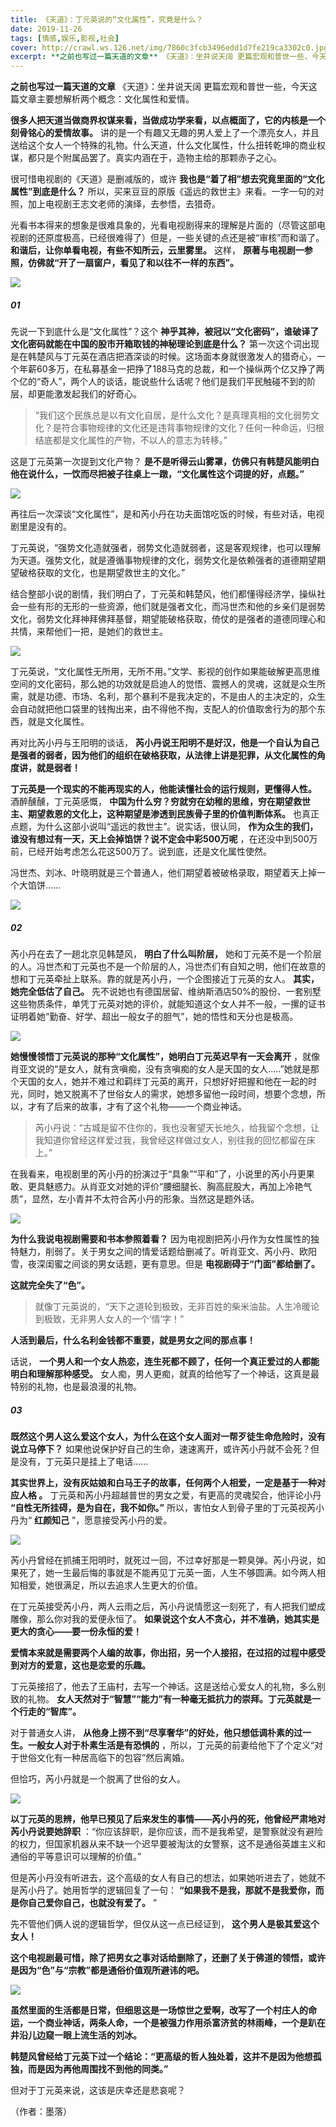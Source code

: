 ```yaml
---
title: 《天道》：丁元英说的“文化属性”，究竟是什么？
date: 2019-11-26
tags: [情感,娱乐,影视,社会]
cover: http://crawl.ws.126.net/img/7860c3fcb3496edd1d7fe219ca3302c0.jpg
excerpt: **之前也写过一篇天道的文章** 《天道》：坐井说天阔 更篇宏观和普世一些，今天这篇文章主要想解析两个概念：文化属性和爱情。**很多人把天道当做商界权谋来看，当做成功学来看，以点概面了，它的内核是一个刻骨铭心的爱情故事。**讲的是一个
---
```

**之前也写过一篇天道的文章** 《天道》：坐井说天阔 更篇宏观和普世一些，今天这篇文章主要想解析两个概念：文化属性和爱情。

**很多人把天道当做商界权谋来看，当做成功学来看，以点概面了，它的内核是一个刻骨铭心的爱情故事。**
讲的是一个有趣又无趣的男人爱上了一个漂亮女人，并且送给这个女人一个特殊的礼物。什么天道，什么文化属性，什么扭转乾坤的商业权谋，都只是个附属品罢了。真实内涵在于，造物主给的那颗赤子之心。

很可惜电视剧的《天道》是删减版的，或许 **我也是“着了相”想去究竟里面的“文化属性”到底是什么？**
所以，买来豆豆的原版《遥远的救世主》来看。一字一句的对照，加上电视剧王志文老师的演绎，去参悟，去猎奇。

光看书本得来的想象是很难具象的，光看电视剧得来的理解是片面的（尽管这部电视剧的还原度极高，已经很难得了）但是，一些关键的点还是被“审核”而和谐了。
**和谐后，让你单看电视，有些不知所云，云里雾里。** 这样， **原著与电视剧一参照，仿佛就“开了一扇窗户，看见了和以往不一样的东西”。**

![](http://crawl.ws.126.net/img/7860c3fcb3496edd1d7fe219ca3302c0.jpg)  

##### 01

先说一下到底什么是“文化属性”？这个 **神乎其神，被冠以“文化密码”，谁破译了文化密码就能在中国的股市开箱取钱的神秘理论到底是什么？**
第一次这个词出现是在韩楚风与丁元英在酒店把酒深谈的时候。这场面本身就很激发人的猎奇心，一个年薪60多万，在私募基金一把挣了188马克的总裁，和一个操纵两个亿又挣了两个亿的“奇人”，两个人的谈话，能说些什么话呢？他们是我们平民触碰不到的阶层，却更能激发起我们的好奇心。

>
> “我们这个民族总是以有文化自居，是什么文化？是真理真相的文化弱势文化？是符合事物规律的文化还是违背事物规律的文化？任何一种命运，归根结底都是文化属性的产物，不以人的意志为转移。”

这是丁元英第一次提到文化产物？ **是不是听得云山雾罩，仿佛只有韩楚风能明白他在说什么，一饮而尽把被子往桌上一蹾，“文化属性这个词提的好，点题。”**

![](http://crawl.ws.126.net/img/51eb1d5f3d1dff0a6581571648fe8c77.jpg)  

再往后一次深谈“文化属性”，是和芮小丹在功夫面馆吃饭的时候，有些对话，电视剧里是没有的。

丁元英说，“强势文化造就强者，弱势文化造就弱者，这是客观规律，也可以理解为天道。强势文化，就是遵循事物规律的文化，弱势文化是依赖强者的道德期望期望破格获取的文化，也是期望救世主的文化。”

结合整部小说的剧情，我们明白了，丁元英和韩楚风，他们都懂得经济学，操纵社会一些有形的无形的一些资源，他们就是强者文化，而冯世杰和他的乡亲们是弱势文化，弱势文化拜神拜佛拜基督，期望能破格获取，倚仗的是强者的道德同理心和共情，来帮他们一把，是她们的救世主。

![](http://crawl.ws.126.net/img/ba2c9b6fc69f271a9a8c486e4aa0544b.jpg)  

丁元英说，“文化属性无所用，无所不用。”文学、影视的创作如果能破解更高思维空间的文化密码，那么她的功效就是启迪人的觉悟、震撼人的灵魂，这就是众生所需，就是功德、市场、名利，那个暴利不是我决定的，不是由人的主决定的，众生会自动就把他口袋里的钱掏出来，由不得他不掏，支配人的价值取舍行为的那个东西，就是文化属性。

再对比芮小丹与王阳明的谈话，
**芮小丹说王阳明不是好汉，他是一个自认为自己是强者的弱者，因为他们的组织在破格获取，从法律上讲是犯罪，从文化属性的角度讲，就是弱者！**

**丁元英是一个现实的不能再现实的人，他能读懂社会的运行规则，更懂得人性。** 酒醉醺醺，丁元英感慨，
**中国为什么穷？穷就穷在幼稚的思维，穷在期望救世主、期望救恩的文化上，这种期望是渗透到民族骨子里的价值判断体系。**
也真正点题，为什么这部小说叫“遥远的救世主”。说实话，很认同， **作为众生的我们，谁没有想过有一天，天上会掉馅饼？说不定会中彩500万呢**
，在还没中到500万前，已经开始考虑怎么花这500万了。说到底，还是文化属性使然。

冯世杰、刘冰、叶晓明就是三个普通人，他们期望着被破格录取，期望着天上掉一个大馅饼......

![](http://crawl.ws.126.net/img/def4f82156860bf72ad24ac847a2d8d5.jpg)  

##### 02

芮小丹在去了一趟北京见韩楚风， **明白了什么叫阶层，**
她和丁元英不是一个阶层的人。冯世杰和丁元英也不是一个阶层的人，冯世杰们有自知之明，他们在故意的想和丁元英牵扯上联系。靠的就是芮小丹，一个企图接近丁元英的女人。
**其实，她完全低估了自己。**
先不说她也有德国居留、维纳斯酒店50%的股份、一套别墅这些物质条件，单凭丁元英对她的评价，就能知道这个女人并不一般，一摞的证书证明着她“勤奋、好学、超出一般女子的胆气”，她的悟性和天分也是极高。

![](http://crawl.ws.126.net/img/e85b813cfcefbd795bd3ad7232199aed.jpg)  

**她慢慢领悟丁元英说的那种“文化属性”，她明白丁元英迟早有一天会离开**
，就像肖亚文说的“是女人，就有贪嗔痴，没有贪嗔痴的女人是天国的女人.....”她就是那个天国的女人，她并不难过和羁绊丁元英的离开，只想好好把握和他在一起的时光，同时，她又脱离不了世俗女人的需求，她想多留他一段时间，想要个念想，所以，才有了后来的故事，才有了这个礼物——一个商业神话。

> 芮小丹说：“古城是留不住你的，我也没奢望天长地久，给我留个念想，让我知道你曾经这样爱过我，我曾经这样做过女人，别往我的回忆都留在床上。”

在我看来，电视剧里的芮小丹的扮演过于“具象”“平和”了，小说里的芮小丹更果敢、更具魅惑力。从肖亚文对她的评价“腰细腿长、胸高屁股大，再加上冷艳气质”，显然，左小青并不太符合芮小丹的形象。当然这是题外话。

![](http://crawl.ws.126.net/img/60b670ae01b92a6cfa36f6e6881677f2.jpg)  

**为什么我说电视剧需要和书本参照着看？**
因为电视剧把芮小丹作为女性属性的独特魅力，削弱了。关于男女之间的情爱话题给删减了。听肖亚文、芮小丹、欧阳雪，夜深闺蜜之间谈的男女话题，更有意思。但是
**电视剧碍于“门面”都给删了。**

**这就完全失了“色”。**

> 就像丁元英说的，“天下之道轮到极致，无非百姓的柴米油盐。人生冷暖论到极致，无非男人女人的一个‘情’字！”

**人活到最后，什么名利金钱都不重要，就是男女之间的那点事！**

话说， **一个男人和一个女人热恋，连生死都不顾了，任何一个真正爱过的人都能明白和理解那种感受。**
女人痴，男人更痴，就真的给他写了一个神话，这真是最特别的礼物，也是最浪漫的礼物。

##### 03

**既然这个男人这么爱这个女人，为什么在这个女人面对一帮歹徒生命危险时，没有说立马停下？**
如果他说保护好自己的生命，速速离开，或许芮小丹就不会死？但是没有，丁元英只是挂上了电话......

**其实世界上，没有灰姑娘和白马王子的故事，任何两个人相爱，一定是基于一种对应人格 。** 丁元英和芮小丹超越普世的男女之爱，有更高的灵魂契合，他评论小丹
**“自性无所挂碍，是为自在，我不如你。”** 所以，害怕女人到骨子里的丁元英视芮小丹为“ **红颜知己** ”，愿意接受芮小丹的爱。

![](http://crawl.ws.126.net/img/1802a99c8fb9e8752cd1b9776525fb80.jpg)  

芮小丹曾经在抓捕王阳明时，就死过一回，不过幸好那是一颗臭弹。芮小丹说，如果死了，她一生最后悔的事就是不能再见丁元英一面，人生不够圆满。如今两人相知相爱，她很满足，所以去追求人生更大的价值。

在丁元英接受芮小丹，两人云雨之后，芮小丹说情愿这一刻死了，有人把我们塑成雕像，那么你对我的爱便永恒了。
**如果说这个女人不贪心，并不准确，她其实是更大的贪心——要一份永恒的爱！**

**爱情本来就是需要两个人编的故事，你出招，另一个人接招，在过招的过程中感受到对方的爱意，这也是恋爱的乐趣。**

丁元英接招了，他去了王庙村，去写一个神话。这是送给心爱女人的礼物，多么别致的礼物。
**女人天然对于“智慧”“能力”有一种毫无抵抗力的崇拜。丁元英就是一个行走的“智库”。**

对于普通女人讲， **从他身上捞不到“尽享奢华”的好处，他只想低调朴素的过一生。一般女人对于朴素生活是有恐惧的**
，所以，丁元英的前妻给他下了个定义“对于世俗文化有一种居高临下的包容”然后离婚。

但恰巧，芮小丹就是一个脱离了世俗的女人。

![](http://crawl.ws.126.net/img/23c8da6408ca98b365ca6bfe31f2f5cd.jpg)  

**以丁元英的思辨，他早已预见了后来发生的事情——芮小丹的死，他曾经严肃地对芮小丹说要她辞职**
：“你应该辞职，是你应该，而不是我希望，是警察就没有避险的权力，但国家机器从来不缺一个迟早要被淘汰的女警察，这不是通俗英雄主义和通俗的平等意识可以理解的价值。”

但是芮小丹没有听进去，这个高级的女人有自己的想法，如果她听进去了，她就不是芮小丹了。她用哲学的逻辑回复了一句：
**“如果我不是我，那就不是我爱你，而是你自己爱你自己，也就没有爱了。** ”

先不管他们俩人说的逻辑哲学，但仅从这一点已经证到， **这个男人是极其爱这个女人！**

**这个电视剧最可惜，除了把男女之事对话给删除了，还删了关于佛道的领悟，或许是因为“色”与“宗教”都是通俗价值观所避讳的吧。**

![](http://crawl.ws.126.net/img/e6bc264461d5614f697562f244472dc9.jpg)  

**虽然里面的生活都是日常，但细思这是一场惊世之爱啊，改写了一个村庄人的命运，一个商业神话，两条人命，一个是被强力作用杀富济贫的林雨峰，一个是趴在井沿儿边窥一眼上流生活的刘冰。**

**韩楚风曾经给丁元英下过一个结论：“更高级的哲人独处着，这并不是因为他想孤独，而是因为再他周围找不到他的同类。”**

但对于丁元英来说，这该是庆幸还是悲哀呢？

（作者：墨落）

